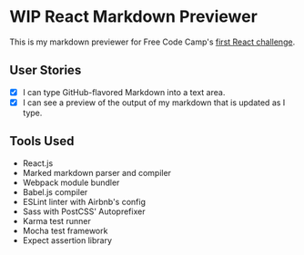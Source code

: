 # WIP React Markdown Previewer

This is my markdown previewer for Free Code Camp's [first React challenge](https://www.freecodecamp.com/challenges/build-a-markdown-previewer).

## User Stories

- [x] I can type GitHub-flavored Markdown into a text area.
- [x] I can see a preview of the output of my markdown that is updated as I type.

## Tools Used

- React.js
- Marked markdown parser and compiler
- Webpack module bundler
- Babel.js compiler
- ESLint linter with Airbnb's config
- Sass with PostCSS' Autoprefixer
- Karma test runner
- Mocha test framework
- Expect assertion library
